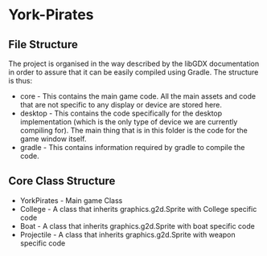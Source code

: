 # York-Pirates

## File Structure

The project is organised in the way described by the libGDX documentation in order to assure that it can be easily compiled using Gradle. The structure is thus:
- core - This contains the main game code. All the main assets and code that are not specific to any display or device are stored here.
- desktop - This contains the code specifically for the desktop implementation (which is the only type of device we are currently compiling for). The main thing that is in this folder is the code for the game window itself.
- gradle - This contains information required by gradle to compile the code.

## Core Class Structure
- YorkPirates - Main game Class
- College - A class that inherits graphics.g2d.Sprite with College specific code
- Boat -  A class that inherits graphics.g2d.Sprite with boat specific code
- Projectile - A class that inherits graphics.g2d.Sprite with weapon specific code
